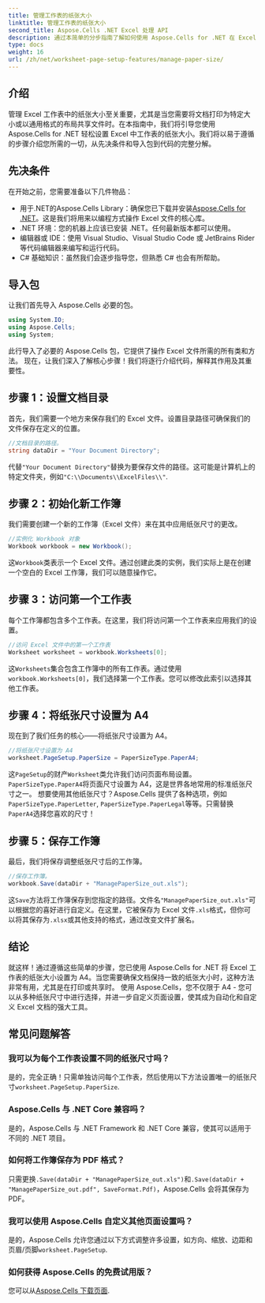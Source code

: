 ```yaml
---
title: 管理工作表的纸张大小
linktitle: 管理工作表的纸张大小
second_title: Aspose.Cells .NET Excel 处理 API
description: 通过本简单的分步指南了解如何使用 Aspose.Cells for .NET 在 Excel 中设置自定义纸张尺寸。
type: docs
weight: 16
url: /zh/net/worksheet-page-setup-features/manage-paper-size/
---
```

## 介绍
管理 Excel 工作表中的纸张大小至关重要，尤其是当您需要将文档打印为特定大小或以通用格式的布局共享文件时。在本指南中，我们将引导您使用 Aspose.Cells for .NET 轻松设置 Excel 中工作表的纸张大小。我们将以易于遵循的步骤介绍您所需的一切，从先决条件和导入包到代码的完整分解。
## 先决条件
在开始之前，您需要准备以下几件物品：
-  用于.NET的Aspose.Cells Library：确保您已下载并安装[Aspose.Cells for .NET](https://releases.aspose.com/cells/net/)。这是我们将用来以编程方式操作 Excel 文件的核心库。
- .NET 环境：您的机器上应该已安装 .NET。任何最新版本都可以使用。
- 编辑器或 IDE：使用 Visual Studio、Visual Studio Code 或 JetBrains Rider 等代码编辑器来编写和运行代码。
- C# 基础知识：虽然我们会逐步指导您，但熟悉 C# 也会有所帮助。
## 导入包
让我们首先导入 Aspose.Cells 必要的包。
```csharp
using System.IO;
using Aspose.Cells;
using System;
```
此行导入了必要的 Aspose.Cells 包，它提供了操作 Excel 文件所需的所有类和方法。
现在，让我们深入了解核心步骤！我们将逐行介绍代码，解释其作用及其重要性。
## 步骤 1：设置文档目录
首先，我们需要一个地方来保存我们的 Excel 文件。设置目录路径可确保我们的文件保存在定义的位置。
```csharp
//文档目录的路径。
string dataDir = "Your Document Directory";
```
代替`"Your Document Directory"`替换为要保存文件的路径。这可能是计算机上的特定文件夹，例如`"C:\\Documents\\ExcelFiles\\"`.
## 步骤 2：初始化新工作簿
我们需要创建一个新的工作簿（Excel 文件）来在其中应用纸张尺寸的更改。
```csharp
//实例化 Workbook 对象
Workbook workbook = new Workbook();
```
这`Workbook`类表示一个 Excel 文件。通过创建此类的实例，我们实际上是在创建一个空白的 Excel 工作簿，我们可以随意操作它。
## 步骤 3：访问第一个工作表
每个工作簿都包含多个工作表。在这里，我们将访问第一个工作表来应用我们的设置。
```csharp
//访问 Excel 文件中的第一个工作表
Worksheet worksheet = workbook.Worksheets[0];
```
这`Worksheets`集合包含工作簿中的所有工作表。通过使用`workbook.Worksheets[0]`，我们选择第一个工作表。您可以修改此索引以选择其他工作表。
## 步骤 4：将纸张尺寸设置为 A4
现在到了我们任务的核心——将纸张尺寸设置为 A4。
```csharp
//将纸张尺寸设置为 A4
worksheet.PageSetup.PaperSize = PaperSizeType.PaperA4;
```
这`PageSetup`的财产`Worksheet`类允许我们访问页面布局设置。`PaperSizeType.PaperA4`将页面尺寸设置为 A4，这是世界各地常用的标准纸张尺寸之一。
想要使用其他纸张尺寸？Aspose.Cells 提供了各种选项，例如`PaperSizeType.PaperLetter`, `PaperSizeType.PaperLegal`等等。只需替换`PaperA4`选择您喜欢的尺寸！
## 步骤 5：保存工作簿
最后，我们将保存调整纸张尺寸后的工作簿。
```csharp
//保存工作簿。
workbook.Save(dataDir + "ManagePaperSize_out.xls");
```
这`Save`方法将工作簿保存到您指定的路径。文件名`"ManagePaperSize_out.xls"`可以根据您的喜好进行自定义。在这里，它被保存为 Excel 文件`.xls`格式，但你可以将其保存为`.xlsx`或其他支持的格式，通过改变文件扩展名。
## 结论
就这样！通过遵循这些简单的步骤，您已使用 Aspose.Cells for .NET 将 Excel 工作表的纸张大小设置为 A4。当您需要确保文档保持一致的纸张大小时，这种方法非常有用，尤其是在打印或共享时。 
使用 Aspose.Cells，您不仅限于 A4 - 您可以从多种纸张尺寸中进行选择，并进一步自定义页面设置，使其成为自动化和自定义 Excel 文档的强大工具。
## 常见问题解答
### 我可以为每个工作表设置不同的纸张尺寸吗？
是的，完全正确！只需单独访问每个工作表，然后使用以下方法设置唯一的纸张尺寸`worksheet.PageSetup.PaperSize`.
### Aspose.Cells 与 .NET Core 兼容吗？
是的，Aspose.Cells 与 .NET Framework 和 .NET Core 兼容，使其可以适用于不同的 .NET 项目。
### 如何将工作簿保存为 PDF 格式？
只需更换`.Save(dataDir + "ManagePaperSize_out.xls")`和`.Save(dataDir + "ManagePaperSize_out.pdf", SaveFormat.Pdf)`，Aspose.Cells 会将其保存为 PDF。
### 我可以使用 Aspose.Cells 自定义其他页面设置吗？
是的，Aspose.Cells 允许您通过以下方式调整许多设置，如方向、缩放、边距和页眉/页脚`worksheet.PageSetup`.
### 如何获得 Aspose.Cells 的免费试用版？
您可以从[Aspose.Cells 下载页面](https://releases.aspose.com/).
